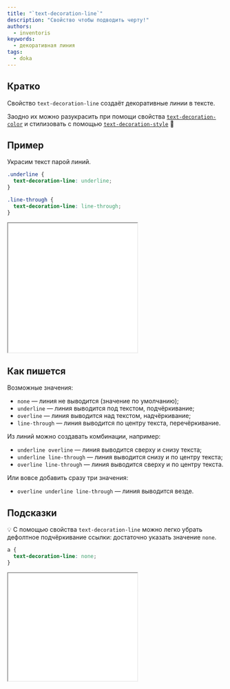 ```yaml
---
title: "`text-decoration-line`"
description: "Свойство чтобы подводить черту!"
authors:
  - inventoris
keywords:
  - декоративная линия
tags:
  - doka
---
```


## Кратко

Свойство `text-decoration-line` создаёт декоративные линии в тексте.

Заодно их можно разукрасить при помощи свойства [`text-decoration-color`](/css/text-decoration-color/) и стилизовать с помощью [`text-decoration-style`](/css/text-decoration-style/) 👀

## Пример

Украсим текст парой линий.

```css
.underline {
  text-decoration-line: underline;
}

.line-through {
  text-decoration-line: line-through;
}
```

<iframe title="Базовый пример" src="demos/basic/" height="300"></iframe>

## Как пишется

Возможные значения:

- `none` — линия не выводится (значение по умолчанию);
- `underline` — линия выводится под текстом, подчёркивание;
- `overline` — линия выводится над текстом, надчёркивание;
- `line-through` — линия выводится по центру текста, перечёркивание.

Из линий можно создавать комбинации, например:

- `underline overline` — линия выводится сверху и снизу текста;
- `underline line-through` — линия выводится снизу и по центру текста;
- `overline line-through` — линия выводится сверху и по центру текста.

Или вовсе добавить сразу три значения:

- `overline underline line-through` — линия выводится везде.

## Подсказки

💡 С помощью свойства `text-decoration-line` можно легко убрать дефолтное подчёркивание ссылки: достаточно указать значение `none`.

```css
a {
  text-decoration-line: none;
}
```

<iframe title="Пример ссылки без подчёркивания" src="demos/link-without-underline/" height="250"></iframe>
